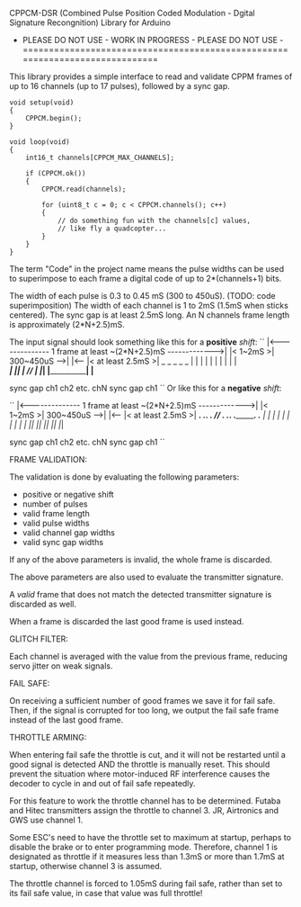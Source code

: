 CPPCM-DSR
(Combined Pulse Position Coded Modulation - Dgital Signature Recongnition)
Library for Arduino
- PLEASE DO NOT USE - WORK IN PROGRESS - PLEASE DO NOT USE -
=============================================================================

This library provides a simple interface to read and validate CPPM frames of
up to 16 channels (up to 17 pulses), followed by a sync gap.

    void setup(void)
    {
        CPPCM.begin();
    }

    void loop(void)
    {
        int16_t channels[CPPCM_MAX_CHANNELS];

        if (CPPCM.ok())
        {
            CPPCM.read(channels);

            for (uint8_t c = 0; c < CPPCM.channels(); c++)
            {
                // do something fun with the channels[c] values,
                // like fly a quadcopter...
            }
        }
    }

The term "Code" in the project name means the pulse widths can be used to
superimpose to each frame a digital code of up to 2*(channels+1) bits.

The width of each pulse is 0.3 to 0.45 mS (300 to 450uS). (TODO: code superimposition)
The width of each channel is 1 to 2mS (1.5mS when sticks centered).
The sync gap is at least 2.5mS long.
An N channels frame length is approximately (2*N+2.5)mS.

The input signal should look something like this for a **positive** *shift*:
``
           |<-------------- 1 frame at least ~(2*N+2.5)mS ------------->|
           |< 1~2mS >|     300~450uS -->| |<--       |< at least 2.5mS >|
            _         _                  _          _                    _
           | |       | |                | |        | |                  | |    
___________| |_______| |_________ // ___| |________| |__________________| |____
                                   
  sync gap     ch1       ch2   etc.         chN          sync gap         ch1
``
Or like this for a **negative** *shift*:

``
           |<-------------- 1 frame at least ~(2*N+2.5)mS ------------->|
           |< 1~2mS >|     300~450uS -->| |<--       |< at least 2.5mS >|
___________. ._______. ._________ // ___. .________. .__________________. .____
           | |       | |                | |        | |                  | |
           |_|       |_|                |_|        |_|                  |_|
                                                                 
  sync gap     ch1       ch2   etc.         chN          sync gap         ch1
``

FRAME VALIDATION:

The validation is done by evaluating the following parameters:

- positive or negative shift
- number of pulses
- valid frame length
- valid pulse widths
- valid channel gap widths
- valid sync gap widths

If any of the above parameters is invalid, the whole frame is discarded.

The above parameters are also used to evaluate the transmitter signature.

A *valid* frame that does not match the detected transmitter signature is
discarded as well.

When a frame is discarded the last good frame is used instead.

GLITCH FILTER:

Each channel is averaged with the value from the previous frame, reducing
servo jitter on weak signals.

FAIL SAFE:

On receiving a sufficient number of good frames we save it for fail safe. 
Then, if the signal is corrupted for too long, we output the fail safe frame
instead of the last good frame.  

THROTTLE ARMING:

When entering fail safe the throttle is cut, and it will not be restarted 
until a good signal is detected AND the throttle is manually reset. This 
should prevent the situation where motor-induced RF interference causes 
the decoder to cycle in and out of fail safe repeatedly.  

For this feature to work the throttle channel has to be determined. Futaba 
and Hitec transmitters assign the throttle to channel 3. JR, Airtronics and 
GWS use channel 1. 

Some ESC's need to have the throttle set to maximum at startup, perhaps to 
disable the brake or to enter programming mode. Therefore, channel 1 is 
designated as throttle if it measures less than 1.3mS or more than 1.7mS at 
startup, otherwise channel 3 is assumed. 

The throttle channel is forced to 1.05mS during fail safe, rather than set
to its fail safe value, in case that value was full throttle! 
